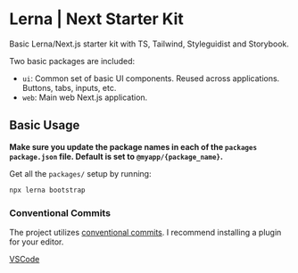 # Lerna | Next Starter Kit

Basic Lerna/Next.js starter kit with TS, Tailwind, Styleguidist and Storybook.

Two basic packages are included:

- `ui`: Common set of basic UI components. Reused across applications. Buttons, tabs, inputs, etc.
- `web`: Main web Next.js application.

## Basic Usage

**Make sure you update the package names in each of the `packages` `package.json` file. Default is set to `@myapp/{package_name}`.**

Get all the `packages/` setup by running:

```bash
npx lerna bootstrap
```

### Conventional Commits

The project utilizes [conventional commits](https://www.conventionalcommits.org/en/v1.0.0/). I recommend installing a plugin for your editor.

[VSCode](https://marketplace.visualstudio.com/items?itemName=vivaxy.vscode-conventional-commits)


